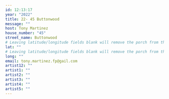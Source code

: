 ```yaml
---
id: 12:13:17
year: "2022"
title: 22- 45 Buttonwood
message: ""
host: Tony Martinez
house_number: "45"
street_name: Buttonwood
# Leaving latitude/longitude fields blank will remove the porch from the Porchfest map.
lat: ""
# Leaving latitude/longitude fields blank will remove the porch from the Porchfest map.
long: ""
email: tony.martinez.fp@gail.com
artist12: ""
artist1: ""
artist2: ""
artist3: ""
artist4: ""
artist5: ""
---
```

